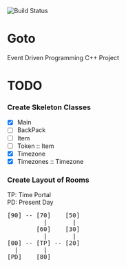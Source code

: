 ![Build Status](https://travis-ci.org/Dobflem/Goto.svg?branch=master)

# Goto
Event Driven Programming C++ Project

# TODO

### Create Skeleton Classes
- [X] Main
- [ ] BackPack
- [ ] Item
- [ ] Token :: Item
- [X] Timezone
- [X] Timezones :: Timezone

### Create Layout of Rooms

TP: Time Portal  
PD: Present Day  

<pre>
[90] -- [70]    [50]
          |       |
        [60]    [30]
          |       |
[00] -- [TP] -- [20]
  |       |
[PD]    [80]
</pre>
